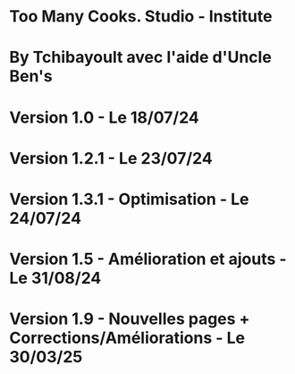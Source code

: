 # Too Many Cooks. Studio - Institute
# By Tchibayoult avec l'aide d'Uncle Ben's
# Version 1.0  - Le 18/07/24
# Version 1.2.1 - Le 23/07/24
# Version 1.3.1 - Optimisation - Le 24/07/24
# Version 1.5 - Amélioration et ajouts - Le 31/08/24
# Version 1.9 - Nouvelles pages + Corrections/Améliorations - Le 30/03/25

